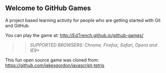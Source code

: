 ## Welcome to GitHub Games

A project based learning activity for people who are getting started with Git and GitHub.

You can play the game at: http://EdTrench.github.io/github-games/

>> _*SUPPORTED BROWSERS*: Chrome, Firefox, Safari, Opera and IE9+_

This fun open source game was cloned from: https://github.com/jakesgordon/javascript-tetris
